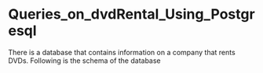 # Queries_on_dvdRental_Using_Postgresql
There is a database that contains information on a company that rents DVDs.
Following is the schema of the database 
